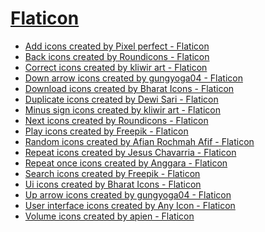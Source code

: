 # [Flaticon](www.flaticon.com)

- <a href="https://www.flaticon.com/free-icons/add" title="add icons">Add icons created by Pixel perfect - Flaticon</a>
- <a href="https://www.flaticon.com/free-icons/back" title="back icons">Back icons created by Roundicons - Flaticon</a>
- <a href="https://www.flaticon.com/free-icons/correct" title="correct icons">Correct icons created by kliwir art - Flaticon</a>
- <a href="https://www.flaticon.com/free-icons/down-arrow" title="down arrow icons">Down arrow icons created by gungyoga04 - Flaticon</a>
- <a href="https://www.flaticon.com/free-icons/download" title="download icons">Download icons created by Bharat Icons - Flaticon</a>
- <a href="https://www.flaticon.com/free-icons/duplicate" title="duplicate icons">Duplicate icons created by Dewi Sari - Flaticon</a>
- <a href="https://www.flaticon.com/free-icons/minus-sign" title="minus sign icons">Minus sign icons created by kliwir art - Flaticon</a>
- <a href="https://www.flaticon.com/free-icons/next" title="next icons">Next icons created by Roundicons - Flaticon</a>
- <a href="https://www.flaticon.com/free-icons/play" title="play icons">Play icons created by Freepik - Flaticon</a>
- <a href="https://www.flaticon.com/free-icons/random" title="random icons">Random icons created by Afian Rochmah Afif - Flaticon</a>
- <a href="https://www.flaticon.com/free-icons/repeat" title="repeat icons">Repeat icons created by Jesus Chavarria - Flaticon</a>
- <a href="https://www.flaticon.com/free-icons/repeat-once" title="repeat once icons">Repeat once icons created by Anggara - Flaticon</a>
- <a href="https://www.flaticon.com/free-icons/search" title="search icons">Search icons created by Freepik - Flaticon</a>
- <a href="https://www.flaticon.com/free-icons/ui" title="ui icons">Ui icons created by Bharat Icons - Flaticon</a>
- <a href="https://www.flaticon.com/free-icons/up-arrow" title="up arrow icons">Up arrow icons created by gungyoga04 - Flaticon</a>
- <a href="https://www.flaticon.com/free-icons/user-interface" title="user interface icons">User interface icons created by Any Icon - Flaticon</a>
- <a href="https://www.flaticon.com/free-icons/volume" title="volume icons">Volume icons created by apien - Flaticon</a>
